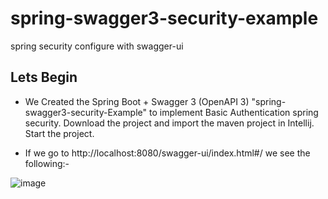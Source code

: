# spring-swagger3-security-example
spring security configure with swagger-ui

## Lets Begin
* We  Created the Spring Boot + Swagger 3 (OpenAPI 3) "spring-swagger3-security-Example" to implement Basic Authentication spring security.
Download the project and import the maven project in Intellij. Start the project. 

* If we go to http://localhost:8080/swagger-ui/index.html#/ we see the following:-

![image](https://user-images.githubusercontent.com/88486204/189455737-2c1139e2-4cfe-4a93-b411-813442d18960.png)
